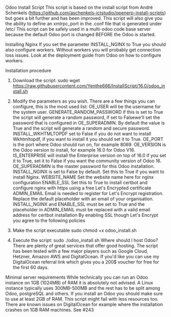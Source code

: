 Odoo Install Script
This script is based on the install script from André Schenkels (https://github.com/aschenkels-ictstudio/openerp-install-scripts) but goes a bit further and has been improved. This script will also give you the ability to define an xmlrpc_port in the .conf file that is generated under /etc/ This script can be safely used in a multi-odoo code base server because the default Odoo port is changed BEFORE the Odoo is started.

Installing Nginx
If you set the parameter INSTALL_NGINX to True you should also configure workers. Without workers you will probably get connection loss issues. Look at the deployment guide from Odoo on how to configure workers.

Installation procedure
1. Download the script:
sudo wget https://raw.githubusercontent.com/Yenthe666/InstallScript/16.0/odoo_install.sh
2. Modify the parameters as you wish.
There are a few things you can configure, this is the most used list:
OE_USER will be the username for the system user.
GENERATE_RANDOM_PASSWORD if this is set to True the script will generate a random password, if set to Falsewe'll set the password that is configured in OE_SUPERADMIN. By default the value is True and the script will generate a random and secure password.
INSTALL_WKHTMLTOPDF set to False if you do not want to install Wkhtmltopdf, if you want to install it you should set it to True.
OE_PORT is the port where Odoo should run on, for example 8069.
OE_VERSION is the Odoo version to install, for example 16.0 for Odoo V16.
IS_ENTERPRISE will install the Enterprise version on top of 16.0 if you set it to True, set it to False if you want the community version of Odoo 16.
OE_SUPERADMIN is the master password for this Odoo installation.
INSTALL_NGINX is set to False by default. Set this to True if you want to install Nginx.
WEBSITE_NAME Set the website name here for nginx configuration
ENABLE_SSL Set this to True to install certbot and configure nginx with https using a free Let's Encrypted certificate
ADMIN_EMAIL Email is needed to register for Let's Encrypt registration. Replace the default placeholder with an email of your organisation.
INSTALL_NGINX and ENABLE_SSL must be set to True and the placeholder in ADMIN_EMAIL must be replaced with a valid email address for certbot installation
By enabling SSL though Let's Encrypt you agree to the following policies

3. Make the script executable
sudo chmod +x odoo_install.sh
4. Execute the script:
sudo ./odoo_install.sh
Where should I host Odoo?
There are plenty of great services that offer good hosting. The script has been tested with a few major players such as Google Cloud, Hetzner, Amazon AWS and DigitalOcean. If you'd like you can use my DigitalOcean referral link which gives you a 200$ voucher for free for the first 60 days.

Minimal server requirements
While technically you can run an Odoo instance on 1GB (1024MB) of RAM it is absolutely not advised. A Linux instance typically uses 300MB-500MB and the rest has to be split among Odoo, postgreSQL and others. If you install an Odoo you should make sure to use at least 2GB of RAM. This script might fail with less resources too. There are known issues on DigitalOcean for example where the installation crashes on 1GB RAM machines. See #243
